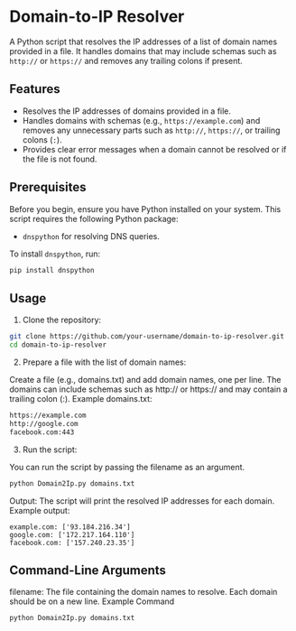 # Domain-to-IP Resolver

A Python script that resolves the IP addresses of a list of domain names provided in a file. It handles domains that may include schemas such as `http://` or `https://` and removes any trailing colons if present.

## Features

- Resolves the IP addresses of domains provided in a file.
- Handles domains with schemas (e.g., `https://example.com`) and removes any unnecessary parts such as `http://`, `https://`, or trailing colons (`:`).
- Provides clear error messages when a domain cannot be resolved or if the file is not found.

## Prerequisites

Before you begin, ensure you have Python installed on your system. This script requires the following Python package:

- `dnspython` for resolving DNS queries.

To install `dnspython`, run:

```bash
pip install dnspython
```

## Usage
1. Clone the repository:
  ```bash
  git clone https://github.com/your-username/domain-to-ip-resolver.git
  cd domain-to-ip-resolver
  ```
2. Prepare a file with the list of domain names:

  Create a file (e.g., domains.txt) and add domain names, one per line. The domains can include schemas such as http:// or https:// and may contain a trailing colon (:).
  Example domains.txt:
  ```txt
  https://example.com
  http://google.com
  facebook.com:443
  ```
3. Run the script:

  You can run the script by passing the filename as an argument.
  ```bash
  python Domain2Ip.py domains.txt
  ```
  Output:
  The script will print the resolved IP addresses for each domain. Example output:
  ```
  example.com: ['93.184.216.34']
  google.com: ['172.217.164.110']
  facebook.com: ['157.240.23.35']
  ```
## Command-Line Arguments
  filename: The file containing the domain names to resolve. Each domain should be on a new line.
  Example Command
  ```bash
  python Domain2Ip.py domains.txt
  ```
